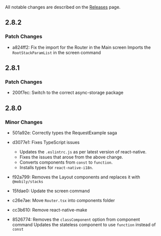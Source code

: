 All notable changes are described on the [Releases](https://github.com/simpleweb/romulus-cli/releases) page.

## 2.8.2

### Patch Changes

- a824ff2: Fix the import for the Router in the Main screen
  Imports the `RootStackParamList` in the screen command

## 2.8.1

### Patch Changes

- 200f7ec: Switch to the correct async-storage package

## 2.8.0

### Minor Changes

- 501a92e: Correctly types the RequestExample saga
- d3077e1: Fixes TypeScript issues

  - Updates the `.eslintrc.js` as per latest version of react-native.
  - Fixes the issues that arose from the above change.
  - Converts components from `const` to `function`.
  - Installs types for `react-native-i18n`.

- f92a799: Removes the Layout components and replaces it with `@mobily/stacks`
- 15fdae0: Update the screen command
- c26e7ae: Move `Router.tsx` into components folder
- cc3b610: Remove react-native-make
- 8526774: Removes the `classComponent` option from component command
  Updates the stateless component to use `function` instead of `const`
